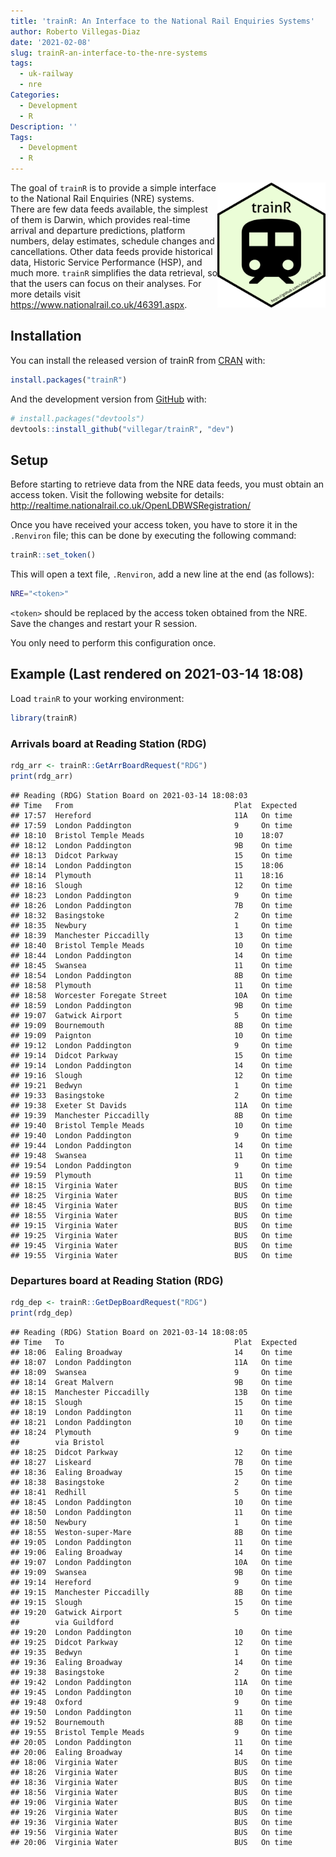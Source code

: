 ```yaml
---
title: 'trainR: An Interface to the National Rail Enquiries Systems'
author: Roberto Villegas-Diaz
date: '2021-02-08'
slug: trainR-an-interface-to-the-nre-systems
tags:
  - uk-railway
  - nre
Categories:
  - Development
  - R
Description: ''
Tags:
  - Development
  - R
---
```


<img src="https://raw.githubusercontent.com/villegar/trainR/main/inst/images/logo.png" alt="logo" align="right" height=200px/>

The goal of `trainR` is to provide a simple interface to the 
National Rail Enquiries (NRE) systems. There are few data feeds 
available, the simplest of them is Darwin, which provides real-time 
arrival and departure predictions, platform numbers, delay estimates, 
schedule changes and cancellations. Other data feeds provide historical 
data, Historic Service Performance (HSP), and much more. `trainR` 
simplifies the data retrieval, so that the users can focus on their 
analyses. For more details visit 
https://www.nationalrail.co.uk/46391.aspx.

## Installation

You can install the released version of trainR from [CRAN](https://CRAN.R-project.org) with:

``` r
install.packages("trainR")
```

And the development version from [GitHub](https://github.com/) with:

``` r
# install.packages("devtools")
devtools::install_github("villegar/trainR", "dev")
```

## Setup
Before starting to retrieve data from the NRE data feeds, you must obtain an access token. 
Visit the following website for details: http://realtime.nationalrail.co.uk/OpenLDBWSRegistration/

Once you have received your access token, you have to store it in the `.Renviron` file; this can be 
done by executing the following command:


```r
trainR::set_token()
```

This will open a text file, `.Renviron`, add a new line at the end (as follows):

```bash
NRE="<token>"
```

`<token>` should be replaced by the access token obtained from the NRE. Save the changes and restart 
your R session.

You only need to perform this configuration once.

## Example (Last rendered on 2021-03-14 18:08)

Load `trainR` to your working environment:

```r
library(trainR)
```

### Arrivals board at Reading Station (RDG)


```r
rdg_arr <- trainR::GetArrBoardRequest("RDG")
print(rdg_arr)
```

```
## Reading (RDG) Station Board on 2021-03-14 18:08:03
## Time   From                                    Plat  Expected
## 17:57  Hereford                                11A   On time
## 17:59  London Paddington                       9     On time
## 18:10  Bristol Temple Meads                    10    18:07
## 18:12  London Paddington                       9B    On time
## 18:13  Didcot Parkway                          15    On time
## 18:14  London Paddington                       15    18:06
## 18:14  Plymouth                                11    18:16
## 18:16  Slough                                  12    On time
## 18:23  London Paddington                       9     On time
## 18:26  London Paddington                       7B    On time
## 18:32  Basingstoke                             2     On time
## 18:35  Newbury                                 1     On time
## 18:39  Manchester Piccadilly                   13    On time
## 18:40  Bristol Temple Meads                    10    On time
## 18:44  London Paddington                       14    On time
## 18:45  Swansea                                 11    On time
## 18:54  London Paddington                       8B    On time
## 18:58  Plymouth                                11    On time
## 18:58  Worcester Foregate Street               10A   On time
## 18:59  London Paddington                       9B    On time
## 19:07  Gatwick Airport                         5     On time
## 19:09  Bournemouth                             8B    On time
## 19:09  Paignton                                10    On time
## 19:12  London Paddington                       9     On time
## 19:14  Didcot Parkway                          15    On time
## 19:14  London Paddington                       14    On time
## 19:16  Slough                                  12    On time
## 19:21  Bedwyn                                  1     On time
## 19:33  Basingstoke                             2     On time
## 19:38  Exeter St Davids                        11A   On time
## 19:39  Manchester Piccadilly                   8B    On time
## 19:40  Bristol Temple Meads                    10    On time
## 19:40  London Paddington                       9     On time
## 19:44  London Paddington                       14    On time
## 19:48  Swansea                                 11    On time
## 19:54  London Paddington                       9     On time
## 19:59  Plymouth                                11    On time
## 18:15  Virginia Water                          BUS   On time
## 18:25  Virginia Water                          BUS   On time
## 18:45  Virginia Water                          BUS   On time
## 18:55  Virginia Water                          BUS   On time
## 19:15  Virginia Water                          BUS   On time
## 19:25  Virginia Water                          BUS   On time
## 19:45  Virginia Water                          BUS   On time
## 19:55  Virginia Water                          BUS   On time
```

### Departures board at Reading Station (RDG)


```r
rdg_dep <- trainR::GetDepBoardRequest("RDG")
print(rdg_dep)
```

```
## Reading (RDG) Station Board on 2021-03-14 18:08:05
## Time   To                                      Plat  Expected
## 18:06  Ealing Broadway                         14    On time
## 18:07  London Paddington                       11A   On time
## 18:09  Swansea                                 9     On time
## 18:14  Great Malvern                           9B    On time
## 18:15  Manchester Piccadilly                   13B   On time
## 18:15  Slough                                  15    On time
## 18:19  London Paddington                       11    On time
## 18:21  London Paddington                       10    On time
## 18:24  Plymouth                                9     On time
##        via Bristol                             
## 18:25  Didcot Parkway                          12    On time
## 18:27  Liskeard                                7B    On time
## 18:36  Ealing Broadway                         15    On time
## 18:38  Basingstoke                             2     On time
## 18:41  Redhill                                 5     On time
## 18:45  London Paddington                       10    On time
## 18:50  London Paddington                       11    On time
## 18:50  Newbury                                 1     On time
## 18:55  Weston-super-Mare                       8B    On time
## 19:05  London Paddington                       11    On time
## 19:06  Ealing Broadway                         14    On time
## 19:07  London Paddington                       10A   On time
## 19:09  Swansea                                 9B    On time
## 19:14  Hereford                                9     On time
## 19:15  Manchester Piccadilly                   8B    On time
## 19:15  Slough                                  15    On time
## 19:20  Gatwick Airport                         5     On time
##        via Guildford                           
## 19:20  London Paddington                       10    On time
## 19:25  Didcot Parkway                          12    On time
## 19:35  Bedwyn                                  1     On time
## 19:36  Ealing Broadway                         14    On time
## 19:38  Basingstoke                             2     On time
## 19:42  London Paddington                       11A   On time
## 19:45  London Paddington                       10    On time
## 19:48  Oxford                                  9     On time
## 19:50  London Paddington                       11    On time
## 19:52  Bournemouth                             8B    On time
## 19:55  Bristol Temple Meads                    9     On time
## 20:05  London Paddington                       11    On time
## 20:06  Ealing Broadway                         14    On time
## 18:06  Virginia Water                          BUS   On time
## 18:26  Virginia Water                          BUS   On time
## 18:36  Virginia Water                          BUS   On time
## 18:56  Virginia Water                          BUS   On time
## 19:06  Virginia Water                          BUS   On time
## 19:26  Virginia Water                          BUS   On time
## 19:36  Virginia Water                          BUS   On time
## 19:56  Virginia Water                          BUS   On time
## 20:06  Virginia Water                          BUS   On time
```
